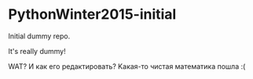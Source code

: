 # PythonWinter2015-initial

Initial dummy repo.

It's really dummy! 

WAT? И как его редактировать? Kакая-то чистая математика пошла :(
